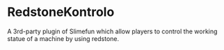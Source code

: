 # RedstoneKontrolo
A 3rd-party plugin of Slimefun which allow players to control the working statue of a machine by using redstone. 
